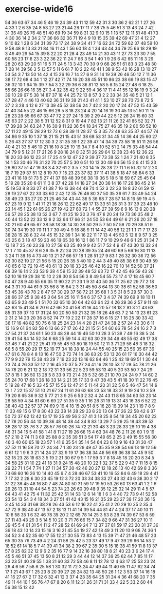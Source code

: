 # exercise-wide16
54
36
63
67
34
46
5
46
19
24
39
43
11
12
59
42
31
3
30
36
2
62
21
1
27
26
4
33
1
2
6
35
24
8
53
27
23
21
44
28
17
11
7
38
75
5
46
51
3
13
43
24
7
42
31
36
49
26
76
48
51
40
69
19
34
59
8
31
32
9
10
15
1
13
57
12
11
51
48
41
73
4
30
36
14
2
34
2
17
36
66
32
36
71
19
4
9
10
15
35
39
42
69
47
21
4
12
27
9
10
82
1
28
6
34
31
39
73
17
24
38
9
34
41
7
16
62
24
72
59
62
37
48
59
10
9
58
48
8
13
33
21
84
16
11
43
1
56
60
18
4
1
34
43
44
34
79
25
66
18
29
19
3
49
49
29
54
15
39
8
22
20
21
28
4
23
49
14
21
30
43
11
27
73
23
30
7
55
60
58
23
17
8
23
3
22
36
22
11
24
7
66
3
54
1
40
1
9
26
6
42
65
11
16
3
29
28
20
63
29
20
51
16
5
71
24
5
13
3
43
70
30
9
9
66
26
51
61
83
3
23
48
30
7
28
14
39
56
3
5
13
57
5
11
6
61
7
10
2
22
46
41
1
38
9
53
42
16
28
13
10
27
53
54
3
7
13
50
14
42
4
15
26
16
7
14
27
6
9
31
14
19
39
26
46
50
12
7
11
36
38
17
72
68
4
34
1
12
27
42
71
74
16
20
38
45
51
10
86
23
38
66
19
83
15
47
36
32
10
1
64
15
39
7
54
3
22
29
36
6
36
81
12
58
5
6
15
24
27
48
6
18
25
55
66
26
66
16
35
27
3
4
32
35
42
9
22
59
4
36
17
11
4
41
55
12
16
19
9
3
24
39
10
29
67
5
38
14
87
37
18
44
25
72
13
8
57
3
2
2
33
34
35
48
5
21
12
1
47
28
47
4
46
13
40
82
36
31
19
38
21
43
41
41
1
53
10
27
28
70
73
8
72
5
37
2
3
28
4
12
6
27
13
39
45
52
38
56
24
7
42
2
20
20
17
24
47
52
15
43
59
41
40
34
55
22
46
15
66
26
5
8
18
23
24
4
20
14
16
19
30
45
13
51
50
11
15
28
23
28
55
66
67
33
47
72
2
27
24
15
39
2
29
44
22
5
12
26
24
15
60
33
45
63
27
2
22
38
5
31
12
52
8
31
9
19
44
7
82
13
21
11
26
32
41
85
52
32
71
17
39
28
34
63
24
7
16
30
9
11
22
36
54
18
24
75
27
46
35
19
2
80
50
52
10
37
11
22
49
15
28
29
12
72
6
38
39
11
28
37
15
3
35
72
48
63
35
37
44
57
74
34
86
9
35
10
1
37
18
21
15
21
15
43
51
38
68
53
31
34
45
14
36
44
25
60
27
5
26
43
27
37
17
12
30
3
2
31
35
39
1
22
39
47
14
34
39
73
58
18
51
11
26
56
40
4
21
33
5
46
10
21
16
10
8
25
19
19
34
7
8
4
10
52
51
2
14
75
33
48
54
44
34
79
9
5
12
31
17
21
26
9
28
18
24
8
32
51
26
29
64
12
38
23
46
12
36
22
18
20
33
66
12
23
31
17
25
4
9
12
47
22
9
39
37
73
38
52
1
24
7
21
40
8
35
14
1
53
30
46
76
31
22
70
25
57
5
30
6
51
10
13
30
49
64
56
15
2
8
41
15
23
26
80
37
51
47
19
38
3
4
32
61
2
3
5
7
20
14
15
28
28
27
11
1
6
51
32
17
2
20
18
7
19
29
37
51
12
8
19
70
7
15
23
23
37
82
37
11
41
38
5
18
47
58
84
6
33
23
41
16
18
51
73
5
27
41
37
68
48
39
56
38
19
36
5
18
5
18
59
67
25
45
64
5
19
28
35
20
6
61
11
3
8
37
42
28
14
18
27
34
20
36
14
16
17
26
86
45
2
14
15
19
53
8
8
33
27
41
38
7
16
13
38
44
49
74
4
52
3
22
33
18
8
32
61
59
12
28
19
27
67
22
33
33
60
2
42
12
35
76
46
80
37
50
35
36
61
7
33
49
54
24
39
49
23
33
27
20
21
25
46
34
43
44
36
5
36
68
7
28
57
14
8
16
59
19
4
5
67
23
19
9
12
1
41
71
21
16
26
12
22
62
49
17
13
33
51
26
31
3
37
39
23
48
10
23
14
45
1
22
61
65
26
27
19
42
27
60
72
1
4
55
27
39
59
6
9
16
13
9
20
28
56
57
28
25
38
13
52
3
67
7
41
25
19
30
3
76
47
8
20
24
19
73
36
35
48
2
40
44
13
52
22
33
12
9
2
32
64
17
66
21
24
50
53
64
49
61
6
21
26
20
37
18
30
21
60
49
65
67
38
58
18
36
14
30
38
50
29
5
7
50
57
59
70
29
38
51
9
30
74
34
19
30
70
11
1
7
30
49
4
9
16
88
9
11
14
42
40
58
12
21
1
1
71
7
17
23
38
28
15
28
6
32
44
45
15
32
39
1
34
16
22
11
17
13
4
45
53
5
12
8
9
57
3
25
43
25
6
3
18
47
59
23
46
19
65
30
16
12
1
86
11
7
9
10
29
9
46
6
1
25
31
34
7
13
18
7
25
46
23
29
10
27
58
63
25
40
9
9
42
51
7
52
4
9
47
43
30
13
32
24
17
1
7
10
45
37
8
6
26
35
9
22
24
20
28
39
35
24
46
60
69
5
66
16
30
11
13
3
24
11
38
16
4
73
40
13
21
37
66
57
18
1
28
51
27
9
83
1
26
32
30
36
72
56
62
30
82
19
27
21
56
5
15
20
26
35
5
40
10
2
44
3
49
40
85
38
66
30
49
59
40
65
6
12
72
19
45
40
61
13
20
16
33
25
46
42
16
22
70
10
14
52
50
37
21
68
39
16
14
2
23
53
9
38
4
59
15
32
39
48
52
63
72
17
42
45
46
59
43
26
52
10
16
19
29
38
10
10
2
28
30
8
54
56
3
8
49
54
55
73
17
4
17
18
45
60
7
50
47
28
9
40
55
66
35
11
90
22
21
23
1
9
31
40
50
36
71
25
62
29
77
2
18
64
3
31
70
44
61
9
33
56
8
16
64
2
3
31
45
50
8
64
13
30
38
61
52
58
36
50
53
45
36
43
78
2
8
47
57
30
29
37
58
72
21
35
68
1
3
5
31
8
5
29
57
30
3
28
66
37
25
9
38
45
3
64
54
25
16
11
54
6
37
57
3
4
37
74
39
69
9
18
10
11
63
65
9
23
49
5
1
51
70
32
65
10
30
64
42
63
64
22
4
26
29
36
2
57
9
11
48
42
63
15
41
34
6
20
6
42
66
20
41
58
31
16
44
20
57
18
18
2
81
3
21
43
63
85
31
39
37
10
17
31
24
50
20
50
50
21
32
35
18
26
48
63
7
2
14
13
23
61
23
2
31
2
14
23
20
36
8
52
74
77
19
2
22
17
28
37
16
6
15
27
1
16
25
30
33
42
36
17
16
48
82
50
75
6
18
25
24
23
14
4
20
21
47
24
38
2
57
24
43
30
6
11
13
16
9
61
64
82
58
6
13
66
27
17
26
42
21
15
51
54
60
66
78
54
24
16
2
7
3
37
54
21
37
24
61
1
50
23
48
28
44
19
46
50
10
28
3
51
39
7
49
16
38
5
24
29
41
54
84
14
52
34
6
68
25
59
14
4
42
63
30
29
34
49
48
55
62
49
17
38
33
46
7
41
21
22
25
41
79
55
48
53
80
18
19
50
12
11
3
71
29
58
48
3
18
32
66
5
8
55
20
29
17
52
19
77
34
18
38
18
24
44
55
40
25
15
23
56
35
67
36
47
61
6
78
8
4
8
13
16
47
50
2
72
74
14
36
63
20
53
13
26
61
17
16
30
44
42
77
9
9
22
79
15
38
43
29
7
19
23
22
13
16
62
84
46
1
25
42
19
69
51
1
30
44
23
74
4
26
33
52
12
2
16
45
20
37
5
27
24
41
16
28
10
53
17
28
54
78
21
26
74
78
20
6
21
12
2
18
72
31
33
56
22
5
23
59
53
13
40
5
20
53
50
7
24
29
37
8
15
1
36
50
13
28
5
8
33
9
73
21
4
35
5
32
65
21
10
70
24
24
9
7
14
60
2
35
24
70
17
68
1
26
18
33
14
2
21
35
17
33
9
47
38
43
5
41
18
30
11
22
76
45
5
19
28
47
16
5
33
45
57
15
56
12
47
21
5
11
44
20
31
32
5
6
5
46
47
54
14
9
13
1
7
22
15
37
51
10
21
67
24
11
61
26
62
68
23
53
18
33
31
9
19
24
10
3
59
79
20
8
65
36
9
32
5
77
21
3
9
25
6
53
2
32
4
24
43
11
8
65
34
63
53
23
14
28
58
59
4
34
81
60
6
69
27
51
35
9
35
1
16
28
31
19
13
31
43
16
38
6
52
22
38
40
42
32
57
37
74
69
9
16
4
18
15
20
51
8
5
16
28
16
39
14
23
1
19
7
8
9
11
33
49
15
6
17
8
30
43
22
38
14
28
29
33
8
20
13
64
37
26
22
58
42
6
37
50
72
37
62
12
42
13
17
19
25
49
56
2
37
41
3
18
25
8
54
18
34
45
20
62
22
57
78
20
56
44
10
39
36
48
14
38
44
34
8
83
13
29
7
5
29
25
18
43
39
52
36
28
17
33
76
3
7
28
57
76
90
26
74
72
21
30
48
3
23
28
33
28
10
19
4
38
46
31
34
15
5
41
58
1
41
8
11
27
19
26
68
15
4
63
34
48
76
2
11
26
60
1
9
19
57
2
10
2
74
11
3
69
25
88
8
2
35
39
51
3
54
17
49
65
2
25
2
49
15
55
56
30
46
3
40
60
65
18
23
57
1
41
6
35
54
35
14
54
64
23
6
10
9
16
43
31
30
47
37
52
11
16
58
70
27
24
34
7
1
30
23
29
49
47
35
35
9
38
54
66
13
19
12
56
6
61
12
1
9
6
3
21
14
24
27
32
9
19
17
36
38
34
48
56
68
36
38
34
45
9
50
32
18
23
28
19
63
3
5
19
2
21
30
67
9
5
1
17
59
3
7
8
18
45
18
20
20
8
34
5
34
58
25
31
10
22
41
18
31
9
24
15
48
20
10
22
1
32
37
5
22
9
43
7
11
15
8
15
29
22
71
1
54
7
74
1
27
11
34
57
30
42
46
20
27
12
18
26
13
40
42
69
8
3
36
73
68
60
16
26
10
14
40
45
6
7
4
28
46
67
53
41
10
16
52
84
6
49
18
29
4
41
7
17
32
2
28
6
30
23
45
19
12
3
72
20
33
34
38
33
27
43
32
43
6
38
30
2
17
31
22
36
45
48
16
80
7
48
74
80
50
31
59
17
19
50
53
26
60
13
63
41
1
2
1
6
29
26
13
31
10
44
54
5
23
74
23
26
60
39
48
9
35
12
25
32
14
29
11
4
5
57
64
43
41
42
75
4
11
32
25
42
51
14
53
12
6
14
18
1
6
3
4
40
72
73
9
41
52
58
23
54
13
54
3
4
18
34
3
27
51
41
42
43
15
16
21
35
29
23
27
36
17
20
36
15
3
45
14
33
31
68
38
28
26
43
53
6
12
16
22
41
25
41
2
20
29
10
35
2
35
4
47
72
9
38
40
47
13
57
2
18
13
11
41
14
39
54
44
81
47
4
24
37
17
40
10
11
10
8
58
35
1
6
32
46
78
35
20
2
12
65
78
14
25
3
53
8
28
74
39
67
53
6
59
27
11
43
43
29
3
5
14
5
10
20
3
71
76
66
15
7
34
82
9
66
47
31
36
27
10
11
39
45
5
4
61
31
54
11
2
47
28
52
61
69
24
7
13
37
37
81
59
17
23
20
31
37
36
39
18
43
10
14
23
15
16
3
16
21
45
54
19
27
42
18
49
3
11
20
10
9
68
74
36
1
34
52
3
4
52
35
60
17
55
12
21
30
55
73
83
4
13
15
39
71
47
21
46
48
57
23
65
30
35
76
73
49
4
2
24
31
58
25
42
5
23
37
49
17
9
47
39
29
66
14
53
2
18
52
61
14
18
5
7
41
39
41
34
38
2
39
67
2
35
30
5
15
18
38
41
59
11
8
13
37
57
8
25
82
32
12
9
6
2
35
16
77
9
14
32
16
38
80
18
8
21
40
23
3
6
24
17
4
45
5
46
51
37
45
13
50
8
21
12
29
3
44
44
12
14
37
36
25
62
44
7
85
11
17
33
23
51
40
29
55
1
38
21
60
33
72
58
46
8
11
12
78
12
4
63
17
25
53
23
24
26
4
6
56
7
58
6
25
58
1
30
32
11
72
3
24
47
49
44
11
40
65
11
47
62
34
74
17
1
21
43
67
1
25
23
8
20
39
27
28
24
82
13
48
50
26
1
12
3
53
37
14
16
18
41
16
27
67
2
17
32
6
32
41
12
3
37
4
23
35
64
25
31
24
4
36
41
68
20
7
35
49
11
44
10
1
56
76
47
67
8
20
6
11
12
31
26
31
71
31
33
4
22
5
33
2
60
44
56
38
15
12
42
